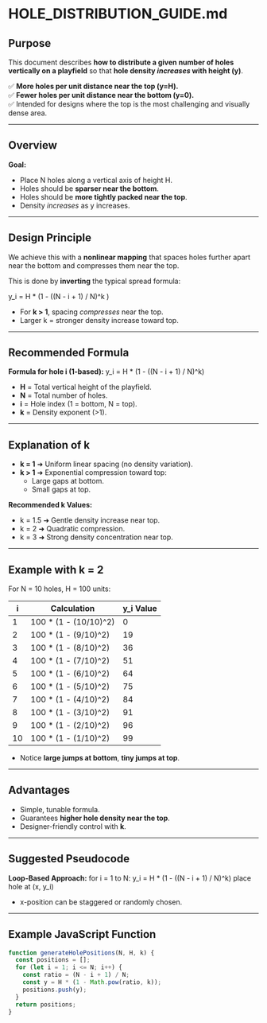 # HOLE_DISTRIBUTION_GUIDE.md

## Purpose

This document describes **how to distribute a given number of holes vertically on a playfield** so that **hole density *increases* with height (y)**.

✅ **More holes per unit distance near the top (y=H).**  
✅ **Fewer holes per unit distance near the bottom (y=0).**  
✅ Intended for designs where the top is the most challenging and visually dense area.

---

## Overview

**Goal:**  
- Place N holes along a vertical axis of height H.  
- Holes should be **sparser near the bottom**.  
- Holes should be **more tightly packed near the top**.  
- Density *increases* as y increases.

---

## Design Principle

We achieve this with a **nonlinear mapping** that spaces holes further apart near the bottom and compresses them near the top.

This is done by **inverting** the typical spread formula:

y_i = H * (1 - ((N - i + 1) / N)^k )


- For **k > 1**, spacing *compresses* near the top.
- Larger k = stronger density increase toward top.

---

## Recommended Formula

**Formula for hole i (1-based):**
y_i = H * (1 - ((N - i + 1) / N)^k)

- **H** = Total vertical height of the playfield.  
- **N** = Total number of holes.  
- **i** = Hole index (1 = bottom, N = top).  
- **k** = Density exponent (>1).

---

## Explanation of k

- **k = 1** ➜ Uniform linear spacing (no density variation).  
- **k > 1** ➜ Exponential compression toward top:
  - Large gaps at bottom.
  - Small gaps at top.

**Recommended k Values:**
- k = 1.5 ➜ Gentle density increase near top.
- k = 2 ➜ Quadratic compression.
- k = 3 ➜ Strong density concentration near top.

---

## Example with k = 2

For N = 10 holes, H = 100 units:

| i | Calculation                                 | y_i Value   |
|---|---------------------------------------------|-------------|
| 1 | 100 * (1 - (10/10)^2)                       | 0           |
| 2 | 100 * (1 - (9/10)^2)                        | 19          |
| 3 | 100 * (1 - (8/10)^2)                        | 36          |
| 4 | 100 * (1 - (7/10)^2)                        | 51          |
| 5 | 100 * (1 - (6/10)^2)                        | 64          |
| 6 | 100 * (1 - (5/10)^2)                        | 75          |
| 7 | 100 * (1 - (4/10)^2)                        | 84          |
| 8 | 100 * (1 - (3/10)^2)                        | 91          |
| 9 | 100 * (1 - (2/10)^2)                        | 96          |
| 10| 100 * (1 - (1/10)^2)                        | 99          |

- Notice **large jumps at bottom**, **tiny jumps at top**.

---

## Advantages

- Simple, tunable formula.
- Guarantees **higher hole density near the top**.
- Designer-friendly control with **k**.

---

## Suggested Pseudocode

**Loop-Based Approach:**
for i = 1 to N:
y_i = H * (1 - ((N - i + 1) / N)^k)
place hole at (x, y_i)

- x-position can be staggered or randomly chosen.

---

## Example JavaScript Function

```javascript
function generateHolePositions(N, H, k) {
  const positions = [];
  for (let i = 1; i <= N; i++) {
    const ratio = (N - i + 1) / N;
    const y = H * (1 - Math.pow(ratio, k));
    positions.push(y);
  }
  return positions;
}
